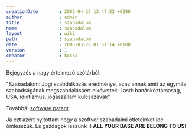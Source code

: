 ```yaml
---
creationDate        : 2005-04-25 13:47:22 +0200 
author              : admin 
title               : szabadalom 
name                : szabadalom 
layout              : wiki 
path                : szabadalom 
date                : 2006-03-26 01:51:14 +0100 
version             : 1 
creator             : kocka 
---
```

Bejegyzés a nagy értelmező szótárból:

"Szabadalom: Jogi szabdalkozás eredménye, azaz annak amit az egymás szabadságának megszabdalásáért elkövettek. Lasd: banánköztársaság, USA, idiotizmus, jogászállam kulcsszavak"

Továbbá: [software patent](software%20patent.html)

Ja ezt azért nyitottam hogy a szoftver szabadalmi ötleteinket ide ömlesszük. És gazdagok leszünk :) __ALL YOUR BASE ARE BELONG TO US!__




